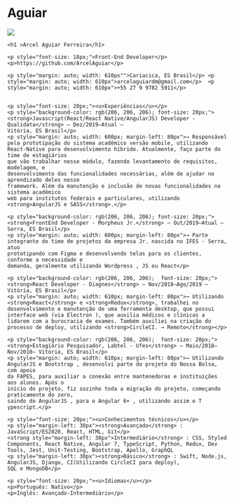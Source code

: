 # Aguiar

<!DOCTYPE html>
<html lang="pt-br">
    <title>Curriculo</title>
<head>
    <meta charset="UTF-8">    
    <link rel="https://github.com/ArcelAguiar" rel="stylesheet">
    <meta name="viewport" content="width=device-width, initial-scale=1.0">
    <link rel="stylesheet" href="style.css">

</head>

<body>
    <div class="circle">
      <img src="image.gif">
    </div>
    
    <h1 >Arcel Aguiar Ferreira</h1>

    <p style="font-size: 18px;">Front-End Developer</p> <p>https://github.com/ArcelAguiar</p>                               
    
    <p style="margin: auto; width: 610px"">Cariacica, ES Brasil</p> <p style="margin: auto; width: 610px">arcelaguiardm@gmail.com</p>  <p style="margin: auto; width: 610px">+55 27 9 9782 5911</p>
    
    
    <p style="font-size: 20px;"><u>Experiências</u></p>
    <p style="background-color: rgb(206, 206, 206); font-size: 20px;"><strong>Javascript(React/React Native/AngularJS) Developer - Qualidata</strong> – Dez/2019–Atual –
    Vitória, ES Brasil</p>
    <p style="margin: auto; width: 600px; margin-left: 80px">→ Responsável pela prototipação do sistema acadêmico versão mobile, utilizando
    React-Native para desenvolvimento híbrido. Atualmente, faço parte do time de estagiários
    que vão trabalhar nesse módulo, fazendo levantamento de requisitos, modelagem, e
    desenvolvimento das funcionalidades necessárias, além de ajudar no aprendizado deles nesse
    framework. Além da manutenção e inclusão de novas funcionalidades no sistema acadêmico
    web para institutos federais e particulares, utilizando <strong>AngularJS e SASS</strong>.</p>

    <p style="background-color: rgb(206, 206, 206); font-size: 20px;"><strong>FrontEnd Developer - Morpheus Jr.</strong> – Out/2019–Atual – Serra, ES Brasil</p>
    <p style="margin: auto; width: 600px; margin-left: 80px">→ Parte integrante do time de projetos da empresa Jr. nascida no IFES - Serra, atuo
    prototipando com Figma e desenvolvendo telas para os clientes, conforme a necessidade e
    demanda, geralmente utilizando Wordpress , JS ou React</p>

    <p style="background-color: rgb(206, 206, 206);  font-size: 20px;"><strong>React Developer - Diagnes</strong> – Nov/2018–Ago/2019 – Vitória, ES Brasil</p>
    <p style="margin: auto; width: 610px; margin-left: 80px">→ Utilizando <strong>React</strong> e <strong>Redux</strong>, trabalhei no desenvolvimento e manutenção de uma ferramenta desktop, que possui interface web (via Electron ), que auxilia médicos e clínicas a lidarem com a burocracia de exames. Também auxiliei na criação do processo de deploy, utilizando <strong>CircleCI. → Remoto</strong></p>

    <p style="background-color: rgb(206, 206, 206);  font-size: 20px;"><strong>Estagiário Pesquisador, Labtel - Ufes</strong> – Maio/2018–Nov/2018– Vitória, ES Brasil</p>
    <p style="margin: auto; width: 610px; margin-left: 80px">→ Utilizando AngularJS e Bootstrap , desenvolvi parte do projeto do Nossa Bolsa, com apoio
    da FAPES, para auxiliar a conexão entre mantenedoras e instituições aos alunos. Após o
    início do projeto, fiz sozinho toda a migração do projeto, começando praticamente do zero,
    saindo do AngularJS , para o Angular 6+ , utilizando assim o T ypescript.</p>

    <p style="font-size: 20px;"><u>Conhecimentos técnicos</u></p>
    <p style="margin-left: 30px"><strong>Avançado</strong> : JavaScript/ES2020, React, HTML, Git</p>
    <strong style="margin-left: 30px">Intermediário</strong> : CSS, Styled Components, React Native, Angular 7, TypeScript, Python, Redux, Dev Tools, Jest, Unit-Testing, Bootstrap, Apollo, GraphQL
    <p style="margin-left: 30px"><strong>Básico</strong> : Swift, Node.js, AngularJS, Django, CI(Utilizando CircleCI para deploy),
    SQL e MongoDB</p>

    <p style="font-size: 20px;"><u>Idiomas</u></p>
    <p>Português: Nativo</p>
    <p>Inglês: Avançado-Intermediário</p>
    
</body>
</html>

